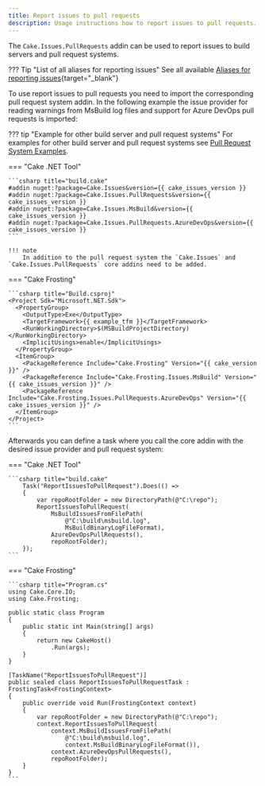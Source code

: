 ```yaml
---
title: Report issues to pull requests
description: Usage instructions how to report issues to pull requests.
---
```


The `Cake.Issues.PullRequests` addin can be used to report issues to build servers and pull request systems.

??? Tip "List of all aliases for reporting issues"
    See all available [Aliases for reporting issues](https://cakebuild.net/extensions/cake-issues-pullrequests/#Reporting-Issues-To-Pull-Requests){target="_blank"}

To use report issues to pull requests you need to import the corresponding pull request system addin.
In the following example the issue provider for reading warnings from MsBuild log files
and support for Azure DevOps pull requests is imported:

??? tip "Example for other build server and pull request systems"
    For examples for other build server and pull request systems see [Pull Request System Examples](../../pull-request-systems/index.md).

=== "Cake .NET Tool"

    ```csharp title="build.cake"
    #addin nuget:?package=Cake.Issues&version={{ cake_issues_version }}
    #addin nuget:?package=Cake.Issues.PullRequests&version={{ cake_issues_version }}
    #addin nuget:?package=Cake.Issues.MsBuild&version={{ cake_issues_version }}
    #addin nuget:?package=Cake.Issues.PullRequests.AzureDevOps&version={{ cake_issues_version }}
    ```

    !!! note
        In addition to the pull request system the `Cake.Issues` and `Cake.Issues.PullRequests` core addins need to be added.

=== "Cake Frosting"

    ```csharp title="Build.csproj"
    <Project Sdk="Microsoft.NET.Sdk">
      <PropertyGroup>
        <OutputType>Exe</OutputType>
        <TargetFramework>{{ example_tfm }}</TargetFramework>
        <RunWorkingDirectory>$(MSBuildProjectDirectory)</RunWorkingDirectory>
        <ImplicitUsings>enable</ImplicitUsings>
      </PropertyGroup>
      <ItemGroup>
        <PackageReference Include="Cake.Frosting" Version="{{ cake_version }}" />
        <PackageReference Include="Cake.Frosting.Issues.MsBuild" Version="{{ cake_issues_version }}" />
        <PackageReference Include="Cake.Frosting.Issues.PullRequests.AzureDevOps" Version="{{ cake_issues_version }}" />
      </ItemGroup>
    </Project>
    ```

Afterwards you can define a task where you call the core addin with the desired issue provider and pull request system:

=== "Cake .NET Tool"

    ```csharp title="build.cake"
        Task("ReportIssuesToPullRequest").Does(() =>
        {
            var repoRootFolder = new DirectoryPath(@"C:\repo");
            ReportIssuesToPullRequest(
                MsBuildIssuesFromFilePath(
                    @"C:\build\msbuild.log",
                    MsBuildBinaryLogFileFormat),
                AzureDevOpsPullRequests(),
                repoRootFolder);
        });
    ```

=== "Cake Frosting"

    ```csharp title="Program.cs"
    using Cake.Core.IO;
    using Cake.Frosting;

    public static class Program
    {
        public static int Main(string[] args)
        {
            return new CakeHost()
                .Run(args);
        }
    }

    [TaskName("ReportIssuesToPullRequest")]
    public sealed class ReportIssuesToPullRequestTask : FrostingTask<FrostingContext>
    {
        public override void Run(FrostingContext context)
        {
            var repoRootFolder = new DirectoryPath(@"C:\repo");
            context.ReportIssuesToPullRequest(
                context.MsBuildIssuesFromFilePath(
                    @"C:\build\msbuild.log",
                    context.MsBuildBinaryLogFileFormat()),
                context.AzureDevOpsPullRequests(),
                repoRootFolder);
        }
    }
    ```

